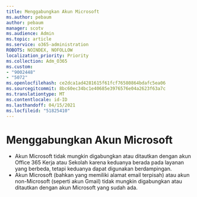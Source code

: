 ```yaml
---
title: Menggabungkan Akun Microsoft
ms.author: pebaum
author: pebaum
manager: scotv
ms.audience: Admin
ms.topic: article
ms.service: o365-administration
ROBOTS: NOINDEX, NOFOLLOW
localization_priority: Priority
ms.collection: Adm_O365
ms.custom:
- "9002448"
- "5072"
ms.openlocfilehash: ce2dca1ad4281615f61fcf76580864bdafc5ea06
ms.sourcegitcommit: 8bc60ec34bc1e40685e3976576e04a2623f63a7c
ms.translationtype: MT
ms.contentlocale: id-ID
ms.lasthandoff: 04/15/2021
ms.locfileid: "51825410"
---
```

# <a name="merge-microsoft-accounts"></a>Menggabungkan Akun Microsoft

- Akun Microsoft tidak mungkin digabungkan atau ditautkan dengan akun Office 365 Kerja atau Sekolah karena keduanya berada pada layanan yang berbeda, tetapi keduanya dapat digunakan berdampingan.
- Akun Microsoft (bahkan yang memiliki alamat email terpisah) atau akun non-Microsoft (seperti akun Gmail) tidak mungkin digabungkan atau ditautkan dengan akun Microsoft yang sudah ada.
